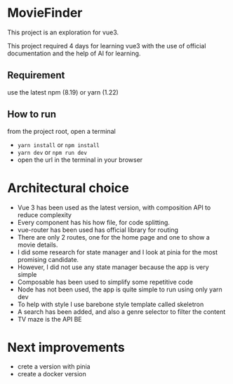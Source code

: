 # MovieFinder

This project is an exploration for vue3. 

This project required 4 days for learning vue3 with the use of official documentation and the help of AI for learning.

## Requirement
use the latest npm (8.19) or yarn (1.22)

## How to run
from the project root, open a terminal
- `yarn install` or `npm install`
- `yarn dev` or `npm run dev`
- open the url in the terminal in your browser

# Architectural choice
- Vue 3 has been used as the latest version, with composition API to reduce complexity
- Every component has his how file, for code splitting.
- vue-router has been used has official library for routing 
- There are only 2 routes, one for the home page and one to show a movie details.
- I did some research for state manager and I look at pinia for the most promising candidate. 
- However, I did not use any state manager because the app is very simple
- Composable has been used to simplify some repetitive code
- Node has not been used, the app is quite simple to run using only yarn dev
- To help with style I use barebone style template called skeletron 
- A search has been added, and also a genre selector to filter the content
- TV maze is the API BE

# Next improvements
- crete a version with pinia
- create a docker version